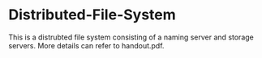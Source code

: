# Distributed-File-System
This is a distrubted file system consisting of a naming server and storage servers. More details can refer to handout.pdf.
